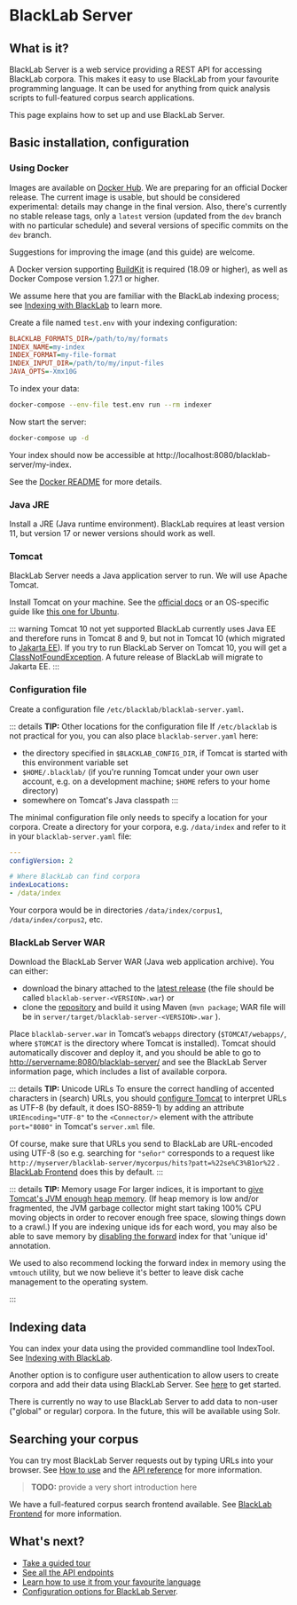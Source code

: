# BlackLab Server

## What is it?

BlackLab Server is a web service providing a REST API for accessing BlackLab corpora. This makes it easy to use BlackLab from your favourite programming language. It can be used for anything from quick analysis scripts to full-featured corpus search applications.

This page explains how to set up and use BlackLab Server.


## Basic installation, configuration

### Using Docker

Images are available on [Docker Hub](https://hub.docker.com/r/instituutnederlandsetaal/blacklab). We are preparing for an official Docker release. The current image is usable, but should be considered experimental: details may change in the final version. Also, there's currently no stable release tags, only a `latest` version (updated from the `dev` branch with no particular schedule) and 
several versions of specific commits on the `dev` branch.

Suggestions for improving the image (and this guide) are welcome.

A Docker version supporting [BuildKit](https://docs.docker.com/develop/develop-images/build_enhancements/) is required (18.09 or higher), as well as Docker Compose version 1.27.1 or higher.

We assume here that you are familiar with the BlackLab indexing process; see [Indexing with BlackLab](/guide/indexing-with-blacklab.md) to learn more.

Create a file named `test.env` with your indexing configuration:

```ini
BLACKLAB_FORMATS_DIR=/path/to/my/formats
INDEX_NAME=my-index
INDEX_FORMAT=my-file-format
INDEX_INPUT_DIR=/path/to/my/input-files
JAVA_OPTS=-Xmx10G
```

To index your data:

```bash
docker-compose --env-file test.env run --rm indexer
```

Now start the server:

```bash
docker-compose up -d
```

Your index should now be accessible at http://localhost:8080/blacklab-server/my-index.


See the [Docker README](https://github.com/INL/BlackLab/tree/dev/docker#readme) for more details.

### Java JRE

Install a JRE (Java runtime environment). BlackLab requires at least version 11, but version 17 or newer versions should work as well.

### Tomcat

BlackLab Server needs a Java application server to run. We will use Apache Tomcat.

Install Tomcat on your machine. See the [official docs](https://tomcat.apache.org/tomcat-9.0-doc/setup.html) or an OS-specific guide like [this one for Ubuntu](https://linuxize.com/post/how-to-install-tomcat-9-on-ubuntu-20-04/).

::: warning Tomcat 10 not yet supported
BlackLab currently uses Java EE and therefore runs in Tomcat 8 and 9, but not in Tomcat 10 (which migrated to [Jakarta EE](https://eclipse-foundation.blog/2020/06/23/jakarta-ee-is-taking-off/)). If you try to run BlackLab Server on Tomcat 10, you will get a [ClassNotFoundException](https://stackoverflow.com/questions/66711660/tomcat-10-x-throws-java-lang-noclassdeffounderror-on-javax-servlet-servletreques/66712199#66712199). A future release of BlackLab will migrate to Jakarta EE.
:::

### Configuration file

Create a configuration file `/etc/blacklab/blacklab-server.yaml`.

::: details <b>TIP:</b> Other locations for the configuration file
If `/etc/blacklab` is not practical for you, you can also place `blacklab-server.yaml` here:

- the directory specified in `$BLACKLAB_CONFIG_DIR`, if Tomcat is started with this environment variable set
- `$HOME/.blacklab/` (if you're running Tomcat under your own user account, e.g. on a development machine; `$HOME` refers to your home directory)  
- somewhere on Tomcat's Java classpath
:::

The minimal configuration file only needs to specify a location for your corpora. Create a directory for your corpora, e.g. `/data/index` and refer to it in your `blacklab-server.yaml` file:

```yaml
---
configVersion: 2

# Where BlackLab can find corpora
indexLocations:
- /data/index
```

Your corpora would be in directories `/data/index/corpus1`, `/data/index/corpus2`, etc.


### BlackLab Server WAR

Download the BlackLab Server WAR (Java web application archive). You can either:
- download the binary attached to the [latest release](https://github.com/INL/BlackLab/releases) (the file should be called `blacklab-server-<VERSION>.war`) or
- clone the [repository](https://github.com/INL/BlackLab) and build it using Maven (`mvn package`; WAR file will be in `server/target/blacklab-server-<VERSION>.war` ).

Place `blacklab-server.war` in Tomcat’s `webapps` directory (`$TOMCAT/webapps/`, where `$TOMCAT` is the directory where Tomcat is installed). Tomcat should automatically discover and deploy it, and you should be able to go to [http://servername:8080/blacklab-server/](http://servername:8080/blacklab-server/ "http://servername:8080/blacklab-server/") and see the BlackLab Server information page, which includes a list of available corpora.

::: details <b>TIP:</b> Unicode URLs
To ensure the correct handling of accented characters in (search) URLs, you should [configure Tomcat](https://tomcat.apache.org/tomcat-9.0-doc/config/http.html#Common_Attributes) to interpret URLs as UTF-8 (by default, it does ISO-8859-1) by adding an attribute `URIEncoding="UTF-8"` to the `<Connector/>` element with the attribute `port="8080"` in Tomcat's `server.xml` file.

Of course, make sure that URLs you send to BlackLab are URL-encoded using UTF-8 (so e.g. searching for `"señor"` corresponds to a request like `http://myserver/blacklab-server/mycorpus/hits?patt=%22se%C3%B1or%22` . [BlackLab Frontend](/frontend/) does this by default.
:::

::: details <b>TIP:</b> Memory usage
For larger indices, it is important to [give Tomcat's JVM enough heap memory](http://crunchify.com/how-to-change-jvm-heap-setting-xms-xmx-of-tomcat/). (If heap memory is low and/or fragmented, the JVM garbage collector might start taking 100% CPU moving objects in order to recover enough free space, slowing things down to a crawl.) If you are indexing unique ids for each word, you may also be able to save memory by [disabling the forward](/guide/how-to-configure-indexing.md#disable-fi) index for that 'unique id' annotation.

We used to also recommend locking the forward index in memory using the `vmtouch` utility, but we now believe it's better to leave disk cache management to the operating system.

:::

## Indexing data

You can index your data using the provided commandline tool IndexTool. See [Indexing with BlackLab](/guide/indexing-with-blacklab.md).

Another option is to configure user authentication to allow users to create corpora and add their data using BlackLab Server. See [here](http://localhost:8081/BlackLab/server/howtos.html#let-users-manage-their-own-corpora) to get started.

There is currently no way to use BlackLab Server to add data to non-user ("global" or regular) corpora. In the future, this will be available using Solr.

## Searching your corpus

You can try most BlackLab Server requests out by typing URLs into your browser. See [How to use](overview.md) and the [API reference](rest-api/README.md#blacklab-server-rest-api-reference) for more information. 

> **TODO:** provide a very short introduction here

We have a full-featured corpus search frontend available. See [BlackLab Frontend](/frontend/) for more information.


## What's next?

- [Take a guided tour](overview.md)
- [See all the API endpoints](rest-api)
- [Learn how to use it from your favourite language](from-different-languages.md)
- [Configuration options for BlackLab Server](configuration.md).

